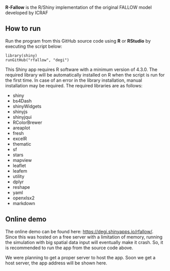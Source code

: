**R-Fallow** is the R/Shiny implementation of the original FALLOW model developed by ICRAF

## How to run

Run the program from this GitHub source code using **R** or **RStudio** by executing the script below:

    library(shiny)
    runGitHub("rfallow", "degi")

This Shiny app requires R software with a minimum version of 4.3.0. The required library will be automatically installed on R when the script is run for the first time. In case of an error in the library installation, manual installation may be required. The required libraries are as follows:  

* shiny
* bs4Dash
* shinyWidgets
* shinyjs
* shinyjqui
* RColorBrewer
* areaplot
* fresh
* excelR
* thematic
* sf
* stars
* mapview
* leaflet
* leafem
* utility
* dplyr
* reshape
* yaml
* openxlsx2
* markdown 

## Online demo

The online demo can be found here: https://degi.shinyapps.io/rfallow/. Since this was hosted on a free server with a limitation of memory, running the simulation with big spatial data input will eventually make it crash. So, it is recommended to run the app from the source code above.

We were planning to get a proper server to host the app. Soon we get a host server, the app address will be shown here. 
